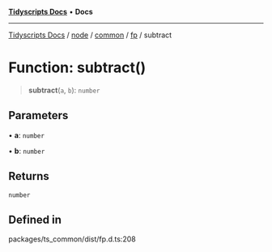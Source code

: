 [**Tidyscripts Docs**](../../../../../../../README.md) • **Docs**

***

[Tidyscripts Docs](../../../../../../../globals.md) / [node](../../../../../README.md) / [common](../../../README.md) / [fp](../README.md) / subtract

# Function: subtract()

> **subtract**(`a`, `b`): `number`

## Parameters

• **a**: `number`

• **b**: `number`

## Returns

`number`

## Defined in

packages/ts\_common/dist/fp.d.ts:208
